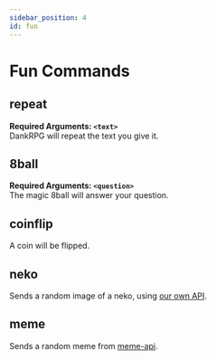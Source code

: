 ```yaml
---
sidebar_position: 4
id: fun
---
```


# Fun Commands

## repeat
**Required Arguments: `<text>`** <br />
DankRPG will repeat the text you give it.

## 8ball
**Required Arguments: `<question>`** <br />
The magic 8ball will answer your question.

## coinflip
A coin will be flipped.

## neko
Sends a random image of a neko, using [our own API](https://nekos.rest).

## meme
Sends a random meme from [meme-api](https://meme-api.herokuapp.com/gimme).